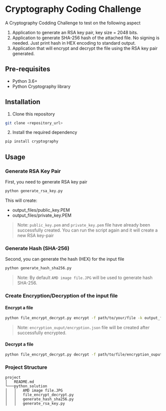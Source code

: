 # Cryptography Coding Challenge

A Cryptography Codding Challenge to test on the following aspect

1. Application to generate an RSA key pair, key size = 2048 bits.
2. Application to generate SHA-256 hash of the attached file. No signing is needed. Just print hash in HEX encoding to standard output.
3. Application that will encrypt and decrypt the file using the RSA key pair generated.

## Pre-requisites

- Python 3.6+
- Python Cryptography library

## Installation

1. Clone this repository
```bash
git clone <repository_url>
```

2. Install the required dependency
```bash
pip install cryptography
```

## Usage

### Generate RSA Key Pair
First, you need to generate RSA key pair
```bash
python generate_rsa_key.py
```
This will create:

- output_files/public_key.PEM
- output_files/private_key.PEM

> Note: `public_key.pem` and `private_key.pem` file have already been successfully created. You can run the script again and it will create a new RSA key-pair 

### Generate Hash (SHA-256)
Second, you can generate the hash (HEX) for the input file
```bash
python generate_hash_sha256.py
```
> Note: By default `AMD image file.JPG` will be used to generate hash SHA-256. 
### Create Encryption/Decryption of the input file
#### Encrypt a file
```bash
python file_encrypt_decrypt.py encrypt -f path/to/your/file -k output_files/public_key.pem
```
> Note: `encryption_ouput/encryption.json` file will be created after successfully encrypted. 
#### Decrypt a file
```bash
python file_encrypt_decrypt.py decrypt -f path/to/file/encryption_ouput/encryption.json -k output_files/private_key.pem
```

### Project Structure
```
project
│   README.md
└───python_solution
│   │   AMD image file.JPG
│   │   file_encrypt_decrypt.py
│   │   generate_hash_sha256.py
│   │   generate_rsa_key.py
```
